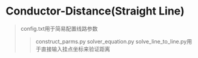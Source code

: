 # Conductor-Distance(Straight Line)
>config.txt用于简易配置线路参数
>>construct_parms.py
>>solver_equation.py
>solve_line_to_line.py用于直接输入挂点坐标来验证距离